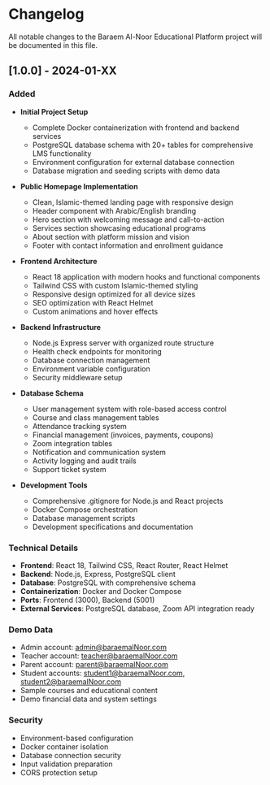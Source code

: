 # Changelog

All notable changes to the Baraem Al-Noor Educational Platform project will be documented in this file.

## [1.0.0] - 2024-01-XX

### Added
- **Initial Project Setup**
  - Complete Docker containerization with frontend and backend services
  - PostgreSQL database schema with 20+ tables for comprehensive LMS functionality
  - Environment configuration for external database connection
  - Database migration and seeding scripts with demo data

- **Public Homepage Implementation**
  - Clean, Islamic-themed landing page with responsive design
  - Header component with Arabic/English branding
  - Hero section with welcoming message and call-to-action
  - Services section showcasing educational programs
  - About section with platform mission and vision
  - Footer with contact information and enrollment guidance

- **Frontend Architecture**
  - React 18 application with modern hooks and functional components
  - Tailwind CSS with custom Islamic-themed styling
  - Responsive design optimized for all device sizes
  - SEO optimization with React Helmet
  - Custom animations and hover effects

- **Backend Infrastructure**
  - Node.js Express server with organized route structure
  - Health check endpoints for monitoring
  - Database connection management
  - Environment variable configuration
  - Security middleware setup

- **Database Schema**
  - User management system with role-based access control
  - Course and class management tables
  - Attendance tracking system
  - Financial management (invoices, payments, coupons)
  - Zoom integration tables
  - Notification and communication system
  - Activity logging and audit trails
  - Support ticket system

- **Development Tools**
  - Comprehensive .gitignore for Node.js and React projects
  - Docker Compose orchestration
  - Database management scripts
  - Development specifications and documentation

### Technical Details
- **Frontend**: React 18, Tailwind CSS, React Router, React Helmet
- **Backend**: Node.js, Express, PostgreSQL client
- **Database**: PostgreSQL with comprehensive schema
- **Containerization**: Docker and Docker Compose
- **Ports**: Frontend (3000), Backend (5001)
- **External Services**: PostgreSQL database, Zoom API integration ready

### Demo Data
- Admin account: admin@baraemalNoor.com
- Teacher account: teacher@baraemalNoor.com  
- Parent account: parent@baraemalNoor.com
- Student accounts: student1@baraemalNoor.com, student2@baraemalNoor.com
- Sample courses and educational content
- Demo financial data and system settings

### Security
- Environment-based configuration
- Docker container isolation
- Database connection security
- Input validation preparation
- CORS protection setup